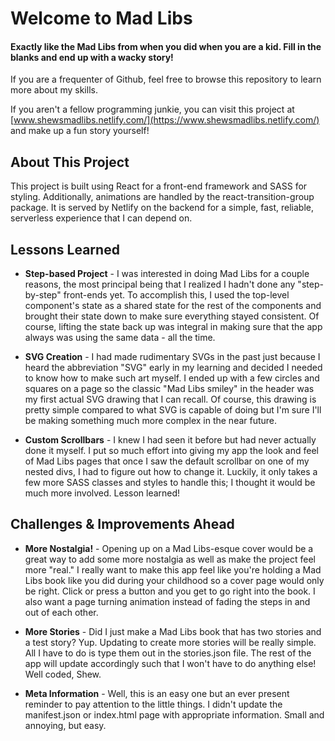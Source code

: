 # Welcome to Mad Libs
#### Exactly like the Mad Libs from when you did when you are a kid. Fill in the blanks and end up with a wacky story!

If you are a frequenter of Github, feel free to browse this repository to learn more about my skills.

If you aren't a fellow programming junkie, you can visit this project at [www.shewsmadlibs.netlify.com/](https://www.shewsmadlibs.netlify.com/) and make up a fun story yourself!

## About This Project

This project is built using React for a front-end framework and SASS for styling. Additionally, animations are handled by the react-transition-group package. It is served by Netlify on the backend for a simple, fast, reliable, serverless experience that I can depend on.

## Lessons Learned
- **Step-based Project**  - I was interested in doing Mad Libs for a couple reasons, the most principal being that I realized I hadn't done any "step-by-step" front-ends yet. To accomplish this, I used the top-level <App /> component's state as a shared state for the rest of the components and brought their state down to make sure everything stayed consistent. Of course, lifting the state back up was integral in making sure that the app always was using the same data - all the time.

- **SVG Creation** - I had made rudimentary SVGs in the past just because I heard the abbreviation "SVG" early in my learning and decided I needed to know how to make such art myself. I ended up with a few circles and squares on a page so the classic "Mad Libs smiley" in the header was my first actual SVG drawing that I can recall. Of course, this drawing is pretty simple compared to what SVG is capable of doing but I'm sure I'll be making something much more complex in the near future.

- **Custom Scrollbars** - I knew I had seen it before but had never actually done it myself. I put so much effort into giving my app the look and feel of Mad Libs pages that once I saw the default scrollbar on one of my nested divs, I had to figure out how to change it. Luckily, it only takes a few more SASS classes and styles to handle this; I thought it would be much more involved. Lesson learned!

## Challenges & Improvements Ahead
- **More Nostalgia!** - Opening up on a Mad Libs-esque cover would be a great way to add some more nostalgia as well as make the project feel more "real." I really want to make this app feel like you're holding a Mad Libs book like you did during your childhood so a cover page would only be right. Click or press a button and you get to go right into the book. I also want a page turning animation instead of fading the steps in and out of each other.

- **More Stories** - Did I just make a Mad Libs book that has two stories and a test story? Yup. Updating to create more stories will be really simple. All I have to do is type them out in the stories.json file. The rest of the app will update accordingly such that I won't have to do anything else! Well coded, Shew.

- **Meta Information** - Well, this is an easy one but an ever present reminder to pay attention to the little things. I didn't update the manifest.json or index.html page with appropriate information. Small and annoying, but easy.
